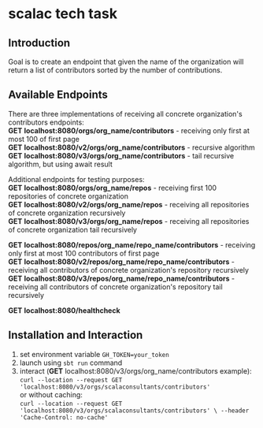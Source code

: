# scalac tech task

## Introduction

Goal is to create an endpoint that given the name of the organization will return a list of contributors sorted by the number of contributions.

## Available Endpoints

There are three implementations of receiving all concrete organization's contributors endpoints:  
**GET** **localhost:8080/orgs/org_name/contributors** - receiving only first at most 100 of first page  
**GET** **localhost:8080/v2/orgs/org_name/contributors** - recursive algorithm  
**GET** **localhost:8080/v3/orgs/org_name/contributors** - tail recursive algorithm, but using await result  

Additional endpoints for testing purposes:  
**GET** **localhost:8080/orgs/org_name/repos** - receiving first 100 repositories of concrete organization  
**GET** **localhost:8080/v2/orgs/org_name/repos** - receiving all repositories of concrete organization recursively  
**GET** **localhost:8080/v3/orgs/org_name/repos** - receiving all repositories of concrete organization tail recursively  

**GET** **localhost:8080/repos/org_name/repo_name/contributors** - receiving only first at most 100 contributors of first page  
**GET** **localhost:8080/v2/repos/org_name/repo_name/contributors** - receiving all contributors of concrete organization's repository recursively  
**GET** **localhost:8080/v3/repos/org_name/repo_name/contributors** - receiving all contributors of concrete organization's repository tail recursively  

**GET** **localhost:8080/healthcheck**

## Installation and Interaction

1. set environment variable `GH_TOKEN=your_token`  
2. launch using `sbt run` command  
3. interact (**GET** localhost:8080/v3/orgs/org_name/contributors example):  
   `curl --location --request GET 'localhost:8080/v3/orgs/scalaconsultants/contributors'`  
   or without caching:  
   `curl --location --request GET 'localhost:8080/v3/orgs/scalaconsultants/contributors' \
   --header 'Cache-Control: no-cache'`